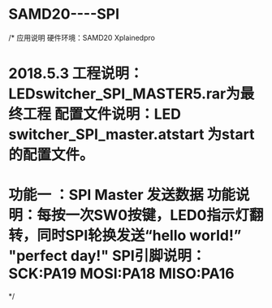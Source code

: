 # SAMD20----SPI
/*
应用说明
硬件环境：SAMD20 Xplainedpro

2018.5.3
工程说明：LEDswitcher_SPI_MASTER5.rar为最终工程
配置文件说明：LED switcher_SPI_master.atstart 为start的配置文件。
=======================================================================================================
功能一 ：SPI Master 发送数据
功能说明：每按一次SW0按键，LED0指示灯翻转，同时SPI轮换发送“hello world!” "perfect day!"
SPI引脚说明：
SCK:PA19
MOSI:PA18
MISO:PA16
=======================================================================================================
*/
